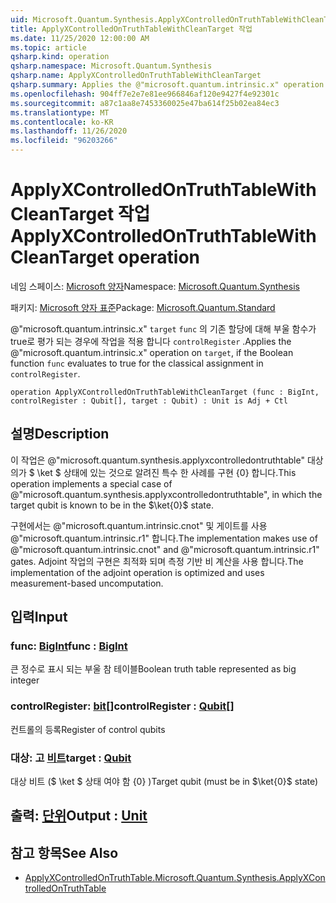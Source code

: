 ```yaml
---
uid: Microsoft.Quantum.Synthesis.ApplyXControlledOnTruthTableWithCleanTarget
title: ApplyXControlledOnTruthTableWithCleanTarget 작업
ms.date: 11/25/2020 12:00:00 AM
ms.topic: article
qsharp.kind: operation
qsharp.namespace: Microsoft.Quantum.Synthesis
qsharp.name: ApplyXControlledOnTruthTableWithCleanTarget
qsharp.summary: Applies the @"microsoft.quantum.intrinsic.x" operation on `target`, if the Boolean function `func` evaluates to true for the classical assignment in `controlRegister`.
ms.openlocfilehash: 904ff7e2e7e81ee966846af120e9427f4e92301c
ms.sourcegitcommit: a87c1aa8e7453360025e47ba614f25b02ea84ec3
ms.translationtype: MT
ms.contentlocale: ko-KR
ms.lasthandoff: 11/26/2020
ms.locfileid: "96203266"
---
```

# <a name="applyxcontrolledontruthtablewithcleantarget-operation"></a><span data-ttu-id="24479-102">ApplyXControlledOnTruthTableWithCleanTarget 작업</span><span class="sxs-lookup"><span data-stu-id="24479-102">ApplyXControlledOnTruthTableWithCleanTarget operation</span></span>

<span data-ttu-id="24479-103">네임 스페이스: [Microsoft 양자](xref:Microsoft.Quantum.Synthesis)</span><span class="sxs-lookup"><span data-stu-id="24479-103">Namespace: [Microsoft.Quantum.Synthesis](xref:Microsoft.Quantum.Synthesis)</span></span>

<span data-ttu-id="24479-104">패키지: [Microsoft 양자 표준](https://nuget.org/packages/Microsoft.Quantum.Standard)</span><span class="sxs-lookup"><span data-stu-id="24479-104">Package: [Microsoft.Quantum.Standard](https://nuget.org/packages/Microsoft.Quantum.Standard)</span></span>


<span data-ttu-id="24479-105">@"microsoft.quantum.intrinsic.x" `target` `func` 의 기존 할당에 대해 부울 함수가 true로 평가 되는 경우에 작업을 적용 합니다 `controlRegister` .</span><span class="sxs-lookup"><span data-stu-id="24479-105">Applies the @"microsoft.quantum.intrinsic.x" operation on `target`, if the Boolean function `func` evaluates to true for the classical assignment in `controlRegister`.</span></span>

```qsharp
operation ApplyXControlledOnTruthTableWithCleanTarget (func : BigInt, controlRegister : Qubit[], target : Qubit) : Unit is Adj + Ctl
```


## <a name="description"></a><span data-ttu-id="24479-106">설명</span><span class="sxs-lookup"><span data-stu-id="24479-106">Description</span></span>

<span data-ttu-id="24479-107">이 작업은 @"microsoft.quantum.synthesis.applyxcontrolledontruthtable" 대상의가 $ \ket $ 상태에 있는 것으로 알려진 특수 한 사례를 구현 {0} 합니다.</span><span class="sxs-lookup"><span data-stu-id="24479-107">This operation implements a special case of @"microsoft.quantum.synthesis.applyxcontrolledontruthtable", in which the target qubit is known to be in the $\ket{0}$ state.</span></span>

<span data-ttu-id="24479-108">구현에서는 @"microsoft.quantum.intrinsic.cnot" 및 게이트를 사용 @"microsoft.quantum.intrinsic.r1" 합니다.</span><span class="sxs-lookup"><span data-stu-id="24479-108">The implementation makes use of @"microsoft.quantum.intrinsic.cnot" and @"microsoft.quantum.intrinsic.r1" gates.</span></span>  <span data-ttu-id="24479-109">Adjoint 작업의 구현은 최적화 되며 측정 기반 비 계산을 사용 합니다.</span><span class="sxs-lookup"><span data-stu-id="24479-109">The implementation of the adjoint operation is optimized and uses measurement-based uncomputation.</span></span>

## <a name="input"></a><span data-ttu-id="24479-110">입력</span><span class="sxs-lookup"><span data-stu-id="24479-110">Input</span></span>

### <a name="func--bigint"></a><span data-ttu-id="24479-111">func: [BigInt](xref:microsoft.quantum.lang-ref.bigint)</span><span class="sxs-lookup"><span data-stu-id="24479-111">func : [BigInt](xref:microsoft.quantum.lang-ref.bigint)</span></span>

<span data-ttu-id="24479-112">큰 정수로 표시 되는 부울 참 테이블</span><span class="sxs-lookup"><span data-stu-id="24479-112">Boolean truth table represented as big integer</span></span>


### <a name="controlregister--qubit"></a><span data-ttu-id="24479-113">controlRegister: [bit](xref:microsoft.quantum.lang-ref.qubit)[]</span><span class="sxs-lookup"><span data-stu-id="24479-113">controlRegister : [Qubit](xref:microsoft.quantum.lang-ref.qubit)[]</span></span>

<span data-ttu-id="24479-114">컨트롤의 등록</span><span class="sxs-lookup"><span data-stu-id="24479-114">Register of control qubits</span></span>


### <a name="target--qubit"></a><span data-ttu-id="24479-115">대상: 고 [비트](xref:microsoft.quantum.lang-ref.qubit)</span><span class="sxs-lookup"><span data-stu-id="24479-115">target : [Qubit](xref:microsoft.quantum.lang-ref.qubit)</span></span>

<span data-ttu-id="24479-116">대상 비트 ($ \ket $ 상태 여야 함 {0} )</span><span class="sxs-lookup"><span data-stu-id="24479-116">Target qubit (must be in $\ket{0}$ state)</span></span>



## <a name="output--unit"></a><span data-ttu-id="24479-117">출력: [단위](xref:microsoft.quantum.lang-ref.unit)</span><span class="sxs-lookup"><span data-stu-id="24479-117">Output : [Unit](xref:microsoft.quantum.lang-ref.unit)</span></span>



## <a name="see-also"></a><span data-ttu-id="24479-118">참고 항목</span><span class="sxs-lookup"><span data-stu-id="24479-118">See Also</span></span>

- [<span data-ttu-id="24479-119">ApplyXControlledOnTruthTable.</span><span class="sxs-lookup"><span data-stu-id="24479-119">Microsoft.Quantum.Synthesis.ApplyXControlledOnTruthTable</span></span>](xref:Microsoft.Quantum.Synthesis.ApplyXControlledOnTruthTable)
